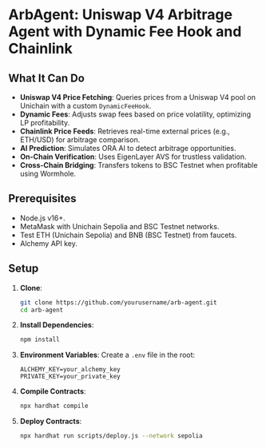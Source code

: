 # ArbAgent: Uniswap V4 Arbitrage Agent with Dynamic Fee Hook and Chainlink


## What It Can Do
- **Uniswap V4 Price Fetching**: Queries prices from a Uniswap V4 pool on Unichain with a custom `DynamicFeeHook`.
- **Dynamic Fees**: Adjusts swap fees based on price volatility, optimizing LP profitability.
- **Chainlink Price Feeds**: Retrieves real-time external prices (e.g., ETH/USD) for arbitrage comparison.
- **AI Prediction**: Simulates ORA AI to detect arbitrage opportunities.
- **On-Chain Verification**: Uses EigenLayer AVS for trustless validation.
- **Cross-Chain Bridging**: Transfers tokens to BSC Testnet when profitable using Wormhole.



## Prerequisites
- Node.js v16+.
- MetaMask with Unichain Sepolia and BSC Testnet networks.
- Test ETH (Unichain Sepolia) and BNB (BSC Testnet) from faucets.
- Alchemy API key.

## Setup
1. **Clone**:
   ```bash
   git clone https://github.com/yourusername/arb-agent.git
   cd arb-agent
   ```
2. **Install Dependencies**:
   ```bash
   npm install
   ```
3. **Environment Variables**:
   Create a `.env` file in the root:
   ```env
   ALCHEMY_KEY=your_alchemy_key
   PRIVATE_KEY=your_private_key
   ```
4. **Compile Contracts**:
   ```bash
   npx hardhat compile
   ```
5. **Deploy Contracts**:
   ```bash
   npx hardhat run scripts/deploy.js --network sepolia                  